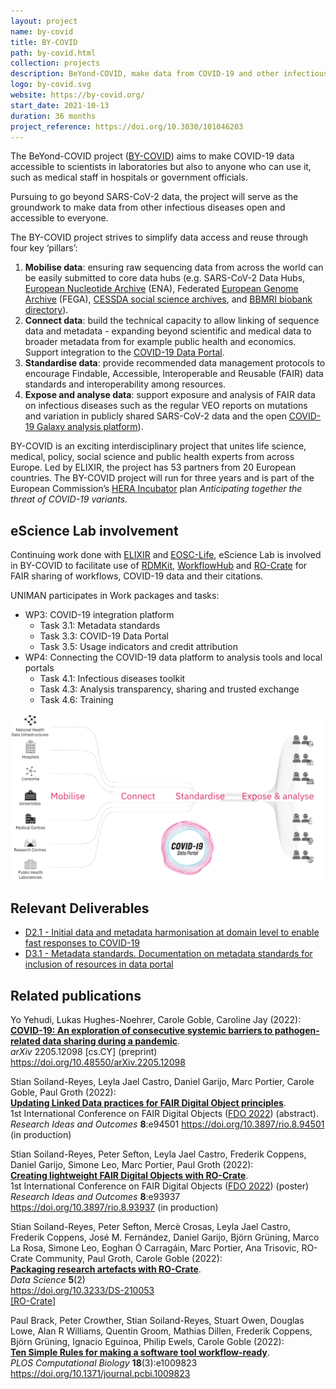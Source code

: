 ```yaml
---
layout: project
name: by-covid
title: BY-COVID
path: by-covid.html
collection: projects
description: BeYond-COVID, make data from COVID-19 and other infectious diseases open and accessible to everyone
logo: by-covid.svg
website: https://by-covid.org/
start_date: 2021-10-13
duration: 36 months
project_reference: https://doi.org/10.3030/101046203
---
```


The BeYond-COVID project ([BY-COVID](https://by-covid.org/)) aims to make COVID-19 data accessible to scientists in laboratories but also to anyone who can use it, such as medical staff in hospitals or government officials.

Pursuing to go beyond SARS-CoV-2 data, the project will serve as the groundwork to make data from other infectious diseases open and accessible to everyone.

The BY-COVID project strives to simplify data access and reuse through four key ‘pillars’:
 
1. **Mobilise data**: ensuring raw sequencing data from across the world can be easily submitted to core data hubs (e.g. SARS-CoV-2 Data Hubs, [European Nucleotide Archive](https://www.ebi.ac.uk/ena/browser/home) (ENA), Federated [European Genome Archive](https://ega-archive.org/) (FEGA), [CESSDA social science archives](https://datacatalogue.cessda.eu/), and [BBMRI biobank directory](https://www.bbmri-eric.eu/services/directory/)).
2. **Connect data**: build the technical capacity to allow linking of sequence data and metadata - expanding beyond scientific and medical data to broader metadata from for example public health and economics. Support integration to the [COVID-19 Data Portal](https://www.covid19dataportal.org). 
3. **Standardise data**: provide recommended data management protocols to encourage Findable, Accessible, Interoperable and Reusable (FAIR) data standards and interoperability among resources. 
4. **Expose and analyse data**: support exposure and analysis of FAIR data on infectious diseases such as the regular VEO reports on mutations and variation in publicly shared SARS-CoV-2 data and the open [COVID-19 Galaxy analysis platform](https://covid19.galaxyproject.org/)).  

BY-COVID is an exciting interdisciplinary project that unites life science, medical, policy, social science and public health experts from across Europe. Led by ELIXIR, the project has 53 partners from 20 European countries. The BY-COVID project will run for three years and is part of the European Commission’s [HERA Incubator](https://ec.europa.eu/info/sites/default/files/communication-hera-incubator-anticipating-threat-covid-19-variants_en.pdf) plan _Anticipating together the threat of COVID-19 variants_.

## eScience Lab involvement

Continuing work done with [ELIXIR](/projects/elixir/) and [EOSC-Life](/projects/eosclife/), eScience Lab is involved in BY-COVID to facilitate use of [RDMKit](https://rdmkit.elixir-europe.org/), [WorkflowHub](/products/workflowhub/) and [RO-Crate](https://www.researchobject.org/ro-crate/) for FAIR sharing of workflows, COVID-19 data and their citations.

UNIMAN participates in Work packages and tasks:

* WP3: COVID-19 integration platform
  - Task 3.1: Metadata standards 
  - Task 3.3: COVID-19 Data Portal 
  - Task 3.5: Usage indicators and credit attribution 
* WP4: Connecting the COVID-19 data platform to analysis tools and local portals
  - Task 4.1: Infectious diseases toolkit 
  - Task 4.3: Analysis transparency, sharing and trusted exchange 
  - Task 4.6: Training
  
![BY-COVID concept diagram](/images/by-covid-concept.svg)  

## Relevant Deliverables

* [D2.1 - Initial data and metadata harmonisation at domain level to enable fast responses to COVID-19](https://doi.org/10.5281/zenodo.7017728)
* [D3.1 - Metadata standards. Documentation on metadata standards for inclusion of resources in data portal](https://doi.org/10.5281/zenodo.6885016)


## Related publications

Yo Yehudi, Lukas Hughes-Noehrer, Carole Goble, Caroline Jay (2022):  
[**COVID-19: An exploration of consecutive systemic barriers to pathogen-related data sharing during a pandemic**](https://arxiv.org/pdf/2205.12098).  
_arXiv_ 2205.12098 [cs.CY] (preprint)  
<https://doi.org/10.48550/arXiv.2205.12098>

Stian Soiland-Reyes, Leyla Jael Castro, Daniel Garijo, Marc Portier, Carole Goble, Paul Groth (2022):  
[**Updating Linked Data practices for FAIR Digital Object principles**](https://s11.no/2022/phd/updating-ld-for-fdo/).  
1st International Conference on FAIR Digital Objects ([FDO 2022](https://www.fdo2022.org/)) (abstract).  
_Research Ideas and Outcomes_ **8**:e94501
<https://doi.org/10.3897/rio.8.94501>
(in production)

Stian Soiland-Reyes, Peter Sefton, Leyla Jael Castro, Frederik Coppens, Daniel Garijo, Simone Leo, Marc Portier, Paul Groth (2022):  
[**Creating lightweight FAIR Digital Objects with RO-Crate**](https://s11.no//2022/phd/fdo-with-ro-crate/).  
1st International Conference on FAIR Digital Objects ([FDO 2022](https://www.fdo2022.org/)) (poster)  
_Research Ideas and Outcomes_ **8**:e93937
<https://doi.org/10.3897/rio.8.93937>
(in production)

Stian Soiland-Reyes, Peter Sefton, Mercè Crosas, Leyla Jael Castro, Frederik Coppens, José M. Fernández, Daniel Garijo, Björn Grüning, Marco La Rosa, Simone Leo, Eoghan Ó Carragáin, Marc Portier, Ana Trisovic, RO-Crate Community, Paul Groth, Carole Goble (2022):  
[**Packaging research artefacts with RO-Crate**](https://www.researchobject.org/2021-packaging-research-artefacts-with-ro-crate/manuscript.html).  
_Data Science_ **5**(2)  
<https://doi.org/10.3233/DS-210053>  
[[RO-Crate]](https://w3id.org/ro/doi/10.5281/zenodo.5146227)  

Paul Brack, Peter Crowther, Stian Soiland-Reyes, Stuart Owen, Douglas Lowe, Alan R Williams, Quentin Groom, Mathias Dillen, Frederik Coppens, Björn Grüning, Ignacio Eguinoa, Philip Ewels, Carole Goble (2022):  
[**Ten Simple Rules for making a software tool workflow-ready**](https://doi.org/10.1371/journal.pcbi.1009823).  
_PLOS Computational Biology_ **18**(3):e1009823  
<https://doi.org/10.1371/journal.pcbi.1009823>
